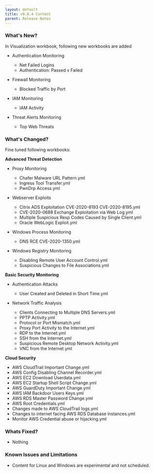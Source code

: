 ```yaml
---
layout: default
title: v9.0.4 Content
parent: Release Notes
---
```


### What's New?
In Visualization workbook, following new workbooks are added

- Authentication Monitoring 
   - Net Failed Logins
   - Authentication: Passed v Failed

- Firewall Monitoring
  - Blocked Traffic by Port

- IAM Monitoring
  - IAM Activity

- Threat Alerts Monitoring
  - Top Web Threats


### What's Changed?

Fine tuned following workbooks:

**Advanced Threat Detection**
- Proxy Monitoring
  - Chafer Malware URL Pattern.yml
  - Ingress Tool Transfer.yml
  - PwnDrp Access.yml

- Webserver Exploits
  - Citrix ADS Exploitation CVE-2020-8193 CVE-2020-8195.yml
  - CVE-2020-0688 Exchange Exploitation via Web Log.yml
  - Multiple Suspicious Resp Codes Caused by Single Client.yml
  - Oracle WebLogic Exploit.yml

- Windows Process Monitoring
  - DNS RCE CVE-2020-1350.yml

- Windows Registry Monitoring
  - Disabling Remote User Account Control.yml
  - Suspicious Changes to File Associations.yml

**Basic Security Monitoring**
- Authentication Attacks
  - User Created  and Deleted in Short Time.yml

- Network Traffic Analysis
  - Clients Connecting to Multiple DNS Servers.yml
  - PPTP Activity.yml
  - Protocol or Port Mismatch.yml
  - Proxy Port Activity to the Internet.yml
  - RDP to the Internet.yml
  - SSH from the Internet.yml
  - Suspicious Remote Desktop Network Activity.yml
  - VNC from the Internet.yml

**Cloud Security**
  - AWS CloudTrail Important Change.yml
  - AWS Config Disabling Channel Recorder.yml
  - AWS EC2 Download Userdata.yml
  - AWS EC2 Startup Shell Script Change.yml
  - AWS GuardDuty Important Change.yml
  - AWS IAM Backdoor Users Keys.yml
  - AWS RDS Master Password Change.yml
  - AWS Root Credentials.yml
  - Changes made to AWS CloudTrail logs.yml
  - Changes to internet facing AWS RDS Database instances.yml
  - Monitor AWS Credential abuse or hijacking.yml

### Whats Fixed?
- Nothing

### Known Issues and Limitations
- Content for Linux and Windows are experimental and not scheduled.
